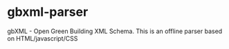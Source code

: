 gbxml-parser
============

gbXML - Open Green Building XML Schema. This is an offline parser based on HTML/javascript/CSS
